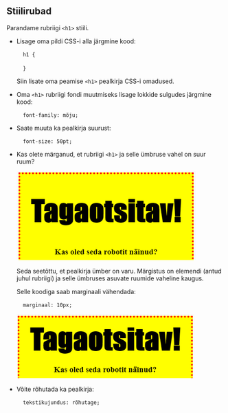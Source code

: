 ## Stiilirubad

Parandame rubriigi `<h1>` stiili.

+ Lisage oma pildi CSS-i alla järgmine kood:
    
        h1 {
        
        }
        
    
    Siin lisate oma peamise `<h1>` pealkirja CSS-i omadused.

+ Oma `<h1>` rubriigi fondi muutmiseks lisage lokkide sulgudes järgmine kood:
    
        font-family: mõju;
        

+ Saate muuta ka pealkirja suurust:
    
        font-size: 50pt;
        

+ Kas olete märganud, et rubriigi `<h1>` ja selle ümbruse vahel on suur ruum?
    
    ![ekraanipilt](images/wanted-h1-margin.png)
    
    Seda seetõttu, et pealkirja ümber on varu. Märgistus on elemendi (antud juhul rubriigi) ja selle ümbruses asuvate ruumide vaheline kaugus.
    
    Selle koodiga saab marginaali vähendada:
    
        marginaal: 10px;
        
    
    ![ekraanipilt](images/wanted-h1-margin-small.png)

+ Võite rõhutada ka pealkirja:
    
        tekstikujundus: rõhutage;